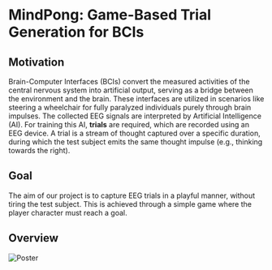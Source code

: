 # MindPong: Game-Based Trial Generation for BCIs
## Motivation
Brain-Computer Interfaces (BCIs) convert the measured activities of the central nervous system into artificial output, serving as a bridge between the environment and the brain. These interfaces are utilized in scenarios like steering a wheelchair for fully paralyzed individuals purely through brain impulses. The collected EEG signals are interpreted by Artificial Intelligence (AI). For training this AI, **trials** are required, which are recorded using an EEG device. A trial is a stream of thought captured over a specific duration, during which the test subject emits the same thought impulse (e.g., thinking towards the right).

## Goal
The aim of our project is to capture EEG trials in a playful manner, without tiring the test subject. This is achieved through a simple game where the player character must reach a goal.

## Overview
![Poster](Poster.svg)
